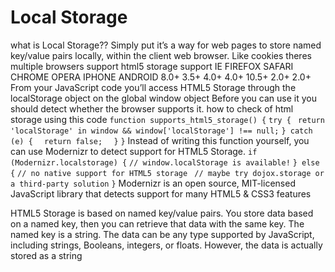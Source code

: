 # Local Storage
what is Local Storage??
Simply put it’s a way for web pages to store named key/value pairs locally, within the client web browser. Like cookies
theres multiple browsers support html5 storage support
IE  	FIREFOX	 SAFARI	 CHROME	 OPERA	 IPHONE 	ANDROID
8.0+	 3.5+	 4.0+	 4.0+	 10.5+ 	 2.0+	     2.0+
From your JavaScript code  you’ll access HTML5 Storage through the localStorage object on the global window object Before you can use it you should detect whether the browser supports it.
how to check of html storage using this code
`function supports_html5_storage() {`
  `try {`
   ` return 'localStorage' in window && window['localStorage'] !== null;`
  `} catch (e) {`
  `  return false;`
`  }`
`}`
Instead of writing this function yourself, you can use Modernizr to detect support for HTML5 Storage.
`if (Modernizr.localstorage) {`
  `// window.localStorage is available!`
`} else {`
  `// no native support for HTML5 storage`
 ` // maybe try dojox.storage or a third-party solution`
`}`
Modernizr is an open source, MIT-licensed JavaScript library that detects support for many HTML5 & CSS3 features

HTML5 Storage is based on named key/value pairs. You store data based on a named key, then you can retrieve that data with the same key. The named key is a string. The data can be any type supported by JavaScript, including strings, Booleans, integers, or floats. However, the data is actually stored as a string

